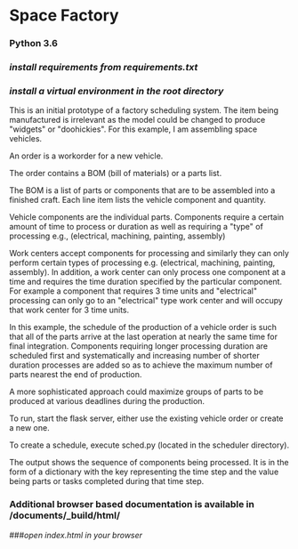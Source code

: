 # Space Factory

###  Python 3.6
### _install requirements from requirements.txt_

### _install a virtual environment in the root directory_

This is an initial prototype of a factory scheduling system.  The item being manufactured is irrelevant as the model could be changed to produce "widgets" or "doohickies".  For this example, I am assembling space vehicles.

An order is a workorder for a new vehicle.

The order contains a BOM (bill of materials) or a parts list.

The BOM is a list of parts or components that are to be assembled into a finished craft.  Each line item lists the vehicle component and quantity.

Vehicle components are the individual parts.  Components require a certain amount of time to process or duration as well as requiring a "type" of processing e.g., (electrical, machining, painting, assembly)

Work centers accept components for processing and similarly they can only perform certain types of processing e.g. (electrical, machining, painting, assembly).  In addition, a work center can only process one component at a time and requires the time duration specified by the particular component.  For example a component that requires 3 time units and "electrical" processing can only go to an "electrical" type work center and will occupy that work center for 3 time units.


In this example, the schedule of the production of a vehicle order is such that all of the parts arrive at the last operation at nearly the same time for final integration.  Components requiring longer processing duration are scheduled first and systematically and increasing number of shorter duration processes are added so as to achieve the maximum number of parts nearest the end of production.


A more sophisticated approach could maximize groups of parts to be produced at various deadlines during the production.


To run, start the flask server, either use the existing vehicle order or create a new one.

To create a schedule, execute sched.py (located in the scheduler directory).

The output shows the sequence of components being processed.  It is in the form of a dictionary with the key representing the time step and the value being parts or tasks completed during that time step.


### Additional browser based documentation is available in /documents/_build/html/
###_open index.html in your browser_


